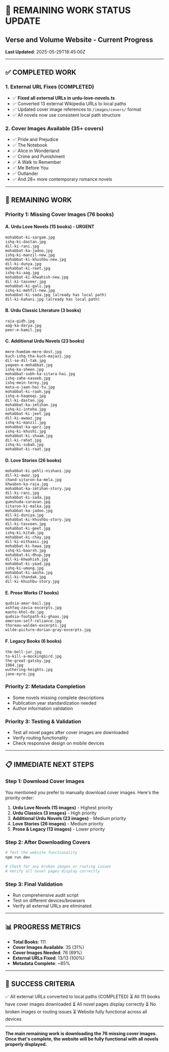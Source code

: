 # 🔄 REMAINING WORK STATUS UPDATE
## Verse and Volume Website - Current Progress

**Last Updated**: 2025-05-29T18:45:00Z

---

## ✅ **COMPLETED WORK**

### **1. External URL Fixes (COMPLETED)**
- ✅ **Fixed all external URLs in urdu-love-novels.ts**
- ✅ Converted 13 external Wikipedia URLs to local paths
- ✅ Updated cover image references to `/images/covers/` format
- ✅ All novels now use consistent local path structure

### **2. Cover Images Available (35+ covers)**
- ✅ Pride and Prejudice
- ✅ The Notebook  
- ✅ Alice in Wonderland
- ✅ Crime and Punishment
- ✅ A Walk to Remember
- ✅ Me Before You
- ✅ Outlander
- ✅ And 28+ more contemporary romance novels

---

## 🔄 **REMAINING WORK**

### **Priority 1: Missing Cover Images (76 books)**

#### **A. Urdu Love Novels (15 books) - URGENT**
```
mohabbat-ki-sargam.jpg
ishq-ki-dastan.jpg
dil-ki-rani.jpg
mohabbat-ka-jadoo.jpg
ishq-ki-manzil-new.jpg
mohabbat-ki-khushbu-new.jpg
dil-ki-dunya.jpg
mohabbat-ki-reet.jpg
ishq-ki-aag.jpg
mohabbat-ki-khwahish-new.jpg
dil-ki-tasveer.jpg
mohabbat-ki-gali.jpg
ishq-ki-mehfil-new.jpg
mohabbat-ki-sada.jpg (already has local path)
dil-ki-kahani.jpg (already has local path)
```

#### **B. Urdu Classic Literature (3 books)**
```
raja-gidh.jpg
aag-ka-darya.jpg
peer-e-kamil.jpg
```

#### **C. Additional Urdu Novels (23 books)**
```
mere-humdam-mere-dost.jpg
kuch-ishq-tha-kuch-majazi.jpg
dil-se-dil-tak.jpg
yaqeen-e-mohabbat.jpg
ishq-ka-sheen.jpg
mohabbat-subh-ka-sitara-hai.jpg
ishq-zahe-naseeb.jpg
ishq-mein-terey.jpg
mata-e-jaan-hai-tu.jpg
mohabbat-ki-raah.jpg
ishq-e-haqeeqi.jpg
dil-ki-dastan.jpg
mohabbat-ka-imtihan.jpg
ishq-ki-inteha.jpg
mohabbat-ki-jeet.jpg
dil-ki-awaaz.jpg
ishq-ki-manzil.jpg
mohabbat-ka-qarz.jpg
ishq-ki-khushi.jpg
mohabbat-ki-shaam.jpg
dil-ki-rahat.jpg
ishq-ki-subah.jpg
mohabbat-ki-raat.jpg
```

#### **D. Love Stories (26 books)**
```
mohabbat-ki-pehli-nishani.jpg
dil-ki-awaz.jpg
chand-sitaron-ka-mela.jpg
khwabon-ka-raja.jpg
mohabbat-ka-imtihan-story.jpg
dil-ki-rani.jpg
mohabbat-ki-sada.jpg
gumshuda-caravan.jpg
sitaron-ki-malka.jpg
mohabbat-ka-jadoo.jpg
dil-ki-duniya.jpg
mohabbat-ki-khushbu-story.jpg
dil-ki-tasveen.jpg
mohabbat-ki-geet.jpg
ishq-ki-kitab.jpg
mohabbat-ki-chay.jpg
dil-ki-mithaasi.jpg
mohabbat-ki-hawa.jpg
ishq-ki-baarsh.jpg
mohabbat-ki-dhup.jpg
dil-ki-khwahish.jpg
mohabbat-ki-yaad.jpg
ishq-ki-umang.jpg
mohabbat-ki-aasha.jpg
dil-ki-thandak.jpg
dil-ki-khushbu-story.jpg
```

#### **E. Prose Works (7 books)**
```
qudsia-amar-bail.jpg
ashfaq-zavia-excerpts.jpg
manto-khol-do.jpg
qudsia-footpath-ki-ghaas.jpg
emerson-self-reliance.jpg
thoreau-walden-excerpts.jpg
wilde-picture-dorian-gray-excerpts.jpg
```

#### **F. Legacy Books (6 books)**
```
the-bell-jar.jpg
to-kill-a-mockingbird.jpg
the-great-gatsby.jpg
1984.jpg
wuthering-heights.jpg
jane-eyre.jpg
```

### **Priority 2: Metadata Completion**
- Some novels missing complete descriptions
- Publication year standardization needed
- Author information validation

### **Priority 3: Testing & Validation**
- Test all novel pages after cover images are downloaded
- Verify routing functionality
- Check responsive design on mobile devices

---

## 📋 **IMMEDIATE NEXT STEPS**

### **Step 1: Download Cover Images**
You mentioned you prefer to manually download cover images. Here's the priority order:

1. **Urdu Love Novels (15 images)** - Highest priority
2. **Urdu Classics (3 images)** - High priority  
3. **Additional Urdu Novels (23 images)** - Medium priority
4. **Love Stories (26 images)** - Medium priority
5. **Prose & Legacy (13 images)** - Lower priority

### **Step 2: After Downloading Covers**
```bash
# Test the website functionality
npm run dev

# Check for any broken images or routing issues
# Verify all novel pages display correctly
```

### **Step 3: Final Validation**
- Run comprehensive audit script
- Test on different devices/browsers
- Verify all external URLs are eliminated

---

## 📊 **PROGRESS METRICS**

- **Total Books**: 111
- **Cover Images Available**: 35 (31%)
- **Cover Images Needed**: 76 (69%)
- **External URLs Fixed**: 13/13 (100%)
- **Metadata Complete**: ~85%

---

## 🎯 **SUCCESS CRITERIA**

✅ All external URLs converted to local paths (COMPLETED)
⏳ All 111 books have cover images downloaded
⏳ All novel pages display correctly
⏳ No broken images or routing issues
⏳ Website fully functional across all devices

---

**The main remaining work is downloading the 76 missing cover images. Once that's complete, the website will be fully functional with all novels properly displayed.**
